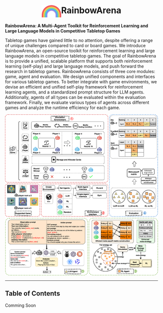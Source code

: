 <div align= "center">
    <h1> <img src="assets/caihong.png" height=40 align="texttop">RainbowArena</h1>
</div>


**RainbowArena: A Multi-Agent Toolkit for Reinforcement Learning and Large Language Models in Competitive Tabletop Games**


Tabletop games have gained little to no attention, despite offering a range of unique challenges compared to card or board games. We introduce RainbowArena, an open-source toolkit for reinforcement learning and large language models in competitive tabletop games. The goal of RainbowArena is to provide a unified, scalable platform that supports both reinforcement learning (self-play) and large language models, and push forward the research in tabletop games. RainbowArena consists of three core modules: game, agent and evaluation. We design unified components and interfaces for various tabletop games. To better integrate with game environments, we devise an efficient and unified self-play framework for reinforcement learning agents, and a standardized prompt structure for LLM agents. Additionally, agents of all types can be evaluated within the evaluation framework. Finally, we evaluate various types of agents across different games and analyze the runtime efficiency for each game.

<div style="display: flex; justify-content: center;">
  <div style="width: 100; transform: scale(1.0);">
    <img src="assets/f1.png" style="width: 100%;" alt="marble">
  </div>
</div>


---
## Table of Contents

Comming Soon


[//]: # (- [Features]&#40;#features&#41;)

[//]: # (- [Architecture]&#40;#architecture&#41;)

[//]: # (  - [Folder Structure]&#40;#folder-structure&#41;)

[//]: # (  - [Key Components]&#40;#key-components&#41;)

[//]: # (- [Installation]&#40;#installation&#41;)

[//]: # (  - [Prerequisites]&#40;#prerequisites&#41;)

[//]: # (  - [Setup Steps]&#40;#setup-steps&#41;)

[//]: # (- [Usage]&#40;#usage&#41;)

[//]: # (  - [Running the Simulation]&#40;#running-the-simulation&#41;)

[//]: # (  - [Configuration]&#40;#configuration&#41;)

[//]: # (- [Contributing]&#40;#contributing&#41;)

[//]: # (- [License]&#40;#license&#41;)

[//]: # (- [Contact]&#40;#contact&#41;)

[//]: # ()
[//]: # (---)

[//]: # ()
[//]: # (## Features)

[//]: # ()
[//]: # (- **Modular Design**: Easily extend or replace components like agents, environments, and LLM integrations.)

[//]: # (- **Multi-Agent Support**: Model complex interactions between multiple agents with hierarchical or cooperative execution modes.)

[//]: # (- **LLM Integration**: Interface with various LLM providers &#40;OpenAI, etc.&#41; through a unified API.)

[//]: # (- **Shared Memory**: Implement shared memory mechanisms for agent communication and collaboration.)

[//]: # (- **Flexible Environments**: Support for different simulated environments like web-based tasks.)

[//]: # (- **Metrics and Evaluation**: Built-in evaluation metrics to assess agent performance on tasks.)

[//]: # (- **Industrial Coding Standards**: High-quality, well-documented code adhering to industry best practices.)

[//]: # (- **Docker Support**: Containerized setup for consistent deployment and easy experimentation.)

[//]: # ()
[//]: # (<div style="display: flex; justify-content: center;">)

[//]: # (  <div style="width: 100; transform: scale&#40;1.0&#41;;">)

[//]: # (    <img src="assets/engine.jpg" style="width: 100%;" alt="marble">)

[//]: # (  </div>)

[//]: # (</div>)

[//]: # ()
[//]: # ()
[//]: # (---)

[//]: # ()
[//]: # ()
[//]: # (### Install from scratch)

[//]: # ()
[//]: # (Use a virtual environment, e.g. with anaconda3:)

[//]: # ()
[//]: # (```bash)

[//]: # (conda create -n marble python=3.10)

[//]: # (conda activate marble)

[//]: # (curl -sSL https://install.python-poetry.org | python3)

[//]: # (export PATH="$HOME/.local/bin:$PATH")

[//]: # (```)

[//]: # ()
[//]: # (### Configure environment variables)

[//]: # (Environment variables such as `OPENAI_API_KEY` and `Together_API_KEY` related configs are required to run the code. The recommended way to set all the required variable is)

[//]: # (1. Copy the `.env.template` file into the project root with the name `.env`.)

[//]: # (```bash)

[//]: # (cp .env.template .env)

[//]: # (```)

[//]: # (2. Fill the required environment variables in the `.env` file.)

[//]: # ()
[//]: # (### Running the examples)

[//]: # (To run examples provided in the `examples`:)

[//]: # ()
[//]: # (```bash)

[//]: # (poetry install)

[//]: # (cd scripts)

[//]: # (cd werewolf)

[//]: # (bash run_simulation.sh)

[//]: # (```)

[//]: # ()
[//]: # (#### New branch for each feature)

[//]: # ()
[//]: # (`git checkout -b feature/feature-name` and PR to `main` branch.)

[//]: # ()
[//]: # (#### Before committing)

[//]: # ()
[//]: # (Run `poetry run pytest` to make sure all tests pass &#40;this will ensure dynamic typing passed with beartype&#41; and `poetry run mypy --config-file pyproject.toml .` to check static typing. &#40;You can also run `pre-commit run --all-files` to run all checks&#41;)

[//]: # ()
[//]: # (#### Check github action result)

[//]: # ()
[//]: # (Check the github action result to make sure all tests pass. If not, fix the errors and push again.)

[//]: # ()
[//]: # (## Citation)

[//]: # (Please cite the following paper if you find Marble helpful!)

[//]: # (```bibtex)

[//]: # (@misc{zhu2025multiagentbenchevaluatingcollaborationcompetition,)

[//]: # (      title={MultiAgentBench: Evaluating the Collaboration and Competition of LLM agents},)

[//]: # (      author={Kunlun Zhu and Hongyi Du and Zhaochen Hong and Xiaocheng Yang and Shuyi Guo and Zhe Wang and Zhenhailong Wang and Cheng Qian and Xiangru Tang and Heng Ji and Jiaxuan You},)

[//]: # (      year={2025},)

[//]: # (      eprint={2503.01935},)

[//]: # (      archivePrefix={arXiv},)

[//]: # (      primaryClass={cs.MA},)

[//]: # (      url={https://arxiv.org/abs/2503.01935},)

[//]: # (})

[//]: # (```)

[//]: # ()
[//]: # (<p align="center">)

[//]: # (<a href="https://star-history.com/#Significant-Gravitas/AutoGPT">)

[//]: # (  <picture>)

[//]: # (    <source media="&#40;prefers-color-scheme: dark&#41;" srcset="https://api.star-history.com/svg?repos=MultiagentBench/MARBLE&type=Date&theme=dark" />)

[//]: # (    <source media="&#40;prefers-color-scheme: light&#41;" srcset="https://api.star-history.com/svg?repos=MultiagentBench/MARBLE&type=Date" />)

[//]: # (    <img alt="Star History Chart" src="https://api.star-history.com/svg?repos=Significant-Gravitas/AutoGPT&type=Date" />)

[//]: # (  </picture>)

[//]: # (</a>)

[//]: # (</p>)
